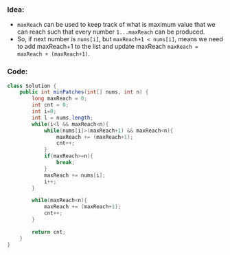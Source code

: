 ### Idea:
- `maxReach` can be used to keep track of what is maximum value that we can reach such that every number `1...maxReach` can be produced.
- So, if next number is `nums[i]`,  but `maxReach+1 < nums[i]`, means we need to add maxReach+1 to the list and update maxReach `maxReach = maxReach + (maxReach+1)`.

### Code:
```java
class Solution {
    public int minPatches(int[] nums, int n) {
        long maxReach = 0;
        int cnt = 0;
        int i=0;
        int l = nums.length;
        while(i<l && maxReach<n){
            while(nums[i]>(maxReach+1) && maxReach<n){
                maxReach += (maxReach+1);
                cnt++;
            }
            if(maxReach>=n){
                break;
            }
            maxReach += nums[i];
            i++;
        }

        while(maxReach<n){
            maxReach += (maxReach+1);
            cnt++;
        }

        return cnt;
    }
}
```